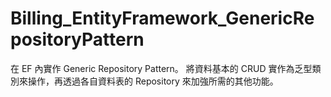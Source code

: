 # Billing_EntityFramework_GenericRepositoryPattern

在 EF 內實作 Generic Repository Pattern。
將資料基本的 CRUD 實作為乏型類別來操作，再透過各自資料表的 Repository 來加強所需的其他功能。
